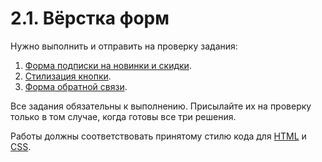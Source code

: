 # 2.1. Вёрстка форм

Нужно выполнить и отправить на проверку задания:

1. [Форма подписки на новинки и скидки](./news-and-offers-form/).
2. [Стилизация кнопки](./button-effects/).
3. [Форма обратной связи](./feedback-form/).

Все задания обязательны к выполнению. Присылайте их на проверку только в том случае, когда готовы все три решения.

Работы должны соответствовать принятому стилю кода для [HTML](https://github.com/netology-code/codestyle/tree/master/html) и [CSS](https://github.com/netology-code/codestyle/tree/master/css).
